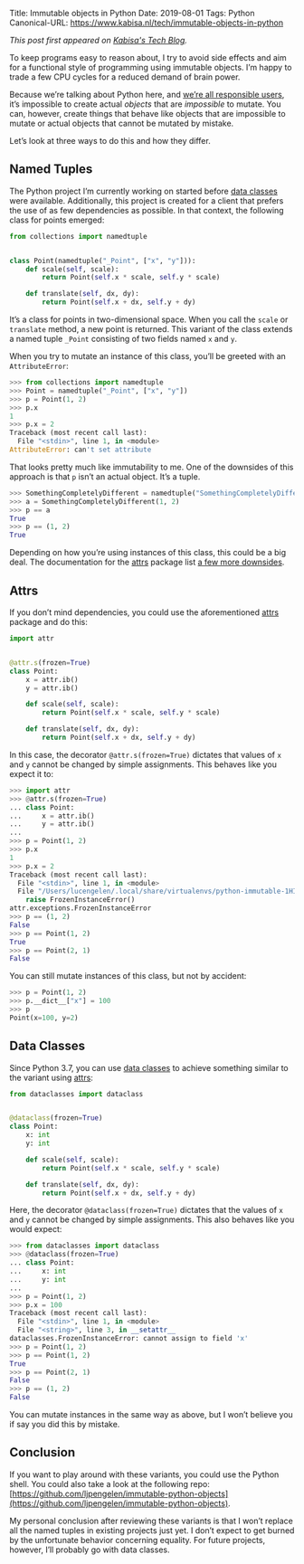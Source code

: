 Title: Immutable objects in Python
Date: 2019-08-01
Tags: Python
Canonical-URL: https://www.kabisa.nl/tech/immutable-objects-in-python

*This post first appeared on [Kabisa's Tech Blog](https://www.kabisa.nl/tech/).*

To keep programs easy to reason about,
I try to avoid side effects and aim for a functional style of programming using immutable objects.
I’m happy to trade a few CPU cycles for a reduced demand of brain power.

Because we’re talking about Python here, and [we’re all responsible users](https://docs.python-guide.org/writing/style/#we-are-all-responsible-users), it’s impossible to create actual *objects* that are *impossible* to mutate.
You can, however, create things that behave like objects that are impossible to mutate or actual objects that cannot be mutated by mistake.

Let’s look at three ways to do this and how they differ.

## Named Tuples

The Python project I’m currently working on started before [data classes](https://docs.python.org/3/library/dataclasses.html) were available.
Additionally, this project is created for a client that prefers the use of as few dependencies as possible.
In that context, the following class for points emerged:

```python
from collections import namedtuple


class Point(namedtuple("_Point", ["x", "y"])):
    def scale(self, scale):
        return Point(self.x * scale, self.y * scale)

    def translate(self, dx, dy):
        return Point(self.x + dx, self.y + dy)
```

It’s a class for points in two-dimensional space.
When you call the `scale` or `translate` method, a new point is returned.
This variant of the class extends a named tuple `_Point` consisting of two fields named `x` and `y`.

When you try to mutate an instance of this class, you’ll be greeted with an `AttributeError`:

```python
>>> from collections import namedtuple
>>> Point = namedtuple("_Point", ["x", "y"])
>>> p = Point(1, 2)
>>> p.x
1
>>> p.x = 2
Traceback (most recent call last):
  File "<stdin>", line 1, in <module>
AttributeError: can't set attribute
```

That looks pretty much like immutability to me.
One of the downsides of this approach is that `p` isn’t an actual object.
It’s a tuple.

```python
>>> SomethingCompletelyDifferent = namedtuple("SomethingCompletelyDifferent", "a b")
>>> a = SomethingCompletelyDifferent(1, 2)
>>> p == a
True
>>> p == (1, 2)
True
```

Depending on how you’re using instances of this class, this could be a big deal.
The documentation for the [attrs](https://www.attrs.org/en/stable/index.html) package list [a few more downsides](https://www.attrs.org/en/stable/why.html#namedtuples).

## Attrs

If you don’t mind dependencies, you could use the aforementioned [attrs](https://www.attrs.org/en/stable/index.html) package and do this:

```python
import attr


@attr.s(frozen=True)
class Point:
    x = attr.ib()
    y = attr.ib()

    def scale(self, scale):
        return Point(self.x * scale, self.y * scale)

    def translate(self, dx, dy):
        return Point(self.x + dx, self.y + dy)
```

In this case, the decorator `@attr.s(frozen=True)` dictates that values of `x` and `y` cannot be changed by simple assignments.
This behaves like you expect it to:

```python
>>> import attr
>>> @attr.s(frozen=True)
... class Point:
...     x = attr.ib()
...     y = attr.ib()
...
>>> p = Point(1, 2)
>>> p.x
1
>>> p.x = 2
Traceback (most recent call last):
  File "<stdin>", line 1, in <module>
  File "/Users/lucengelen/.local/share/virtualenvs/python-immutable-1HIt_5XS/lib/python3.7/site-packages/attr/_make.py", line 428, in _frozen_setattrs
    raise FrozenInstanceError()
attr.exceptions.FrozenInstanceError
>>> p == (1, 2)
False
>>> p == Point(1, 2)
True
>>> p == Point(2, 1)
False
```

You can still mutate instances of this class, but not by accident:

```python
>>> p = Point(1, 2)
>>> p.__dict__["x"] = 100
>>> p
Point(x=100, y=2)
```

## Data Classes

Since Python 3.7, you can use [data classes](https://docs.python.org/3/library/dataclasses.html) to achieve something similar to the variant using [attrs](https://www.attrs.org/en/stable/index.html):

```python
from dataclasses import dataclass


@dataclass(frozen=True)
class Point:
    x: int
    y: int

    def scale(self, scale):
        return Point(self.x * scale, self.y * scale)

    def translate(self, dx, dy):
        return Point(self.x + dx, self.y + dy)
```

Here, the decorator `@dataclass(frozen=True)` dictates that the values of `x` and `y` cannot be changed by simple assignments.
This also behaves like you would expect:

```python
>>> from dataclasses import dataclass
>>> @dataclass(frozen=True)
... class Point:
...     x: int
...     y: int
...
>>> p = Point(1, 2)
>>> p.x = 100
Traceback (most recent call last):
  File "<stdin>", line 1, in <module>
  File "<string>", line 3, in __setattr__
dataclasses.FrozenInstanceError: cannot assign to field 'x'
>>> p = Point(1, 2)
>>> p == Point(1, 2)
True
>>> p == Point(2, 1)
False
>>> p == (1, 2)
False
```

You can mutate instances in the same way as above, but I won’t believe you if say you did this by mistake.

## Conclusion

If you want to play around with these variants, you could use the Python shell. You could also take a look at the following repo: [https://github.com/ljpengelen/immutable-python-objects](https://github.com/ljpengelen/immutable-python-objects).

My personal conclusion after reviewing these variants is that I won’t replace all the named tuples in existing projects just yet.
I don’t expect to get burned by the unfortunate behavior concerning equality.
For future projects, however, I’ll probably go with data classes.
